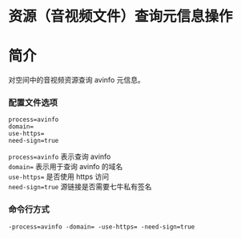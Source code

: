 # 资源（音视频文件）查询元信息操作

# 简介
对空间中的音视频资源查询 avinfo 元信息。

### 配置文件选项
```
process=avinfo
domain=
use-https=
need-sign=true
```
`process=avinfo` 表示查询 avinfo  
`domain=` 表示用于查询 avinfo 的域名  
`use-https=` 是否使用 https 访问  
`need-sign=true` 源链接是否需要七牛私有签名  

### 命令行方式
```
-process=avinfo -domain= -use-https= -need-sign=true 
```
